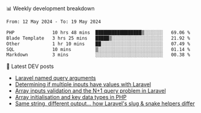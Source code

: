 📊 Weekly development breakdown
<!--START_SECTION:waka-->

```txt
From: 12 May 2024 - To: 19 May 2024

PHP              10 hrs 48 mins  █████████████████▒░░░░░░░   69.06 %
Blade Template   3 hrs 25 mins   █████▒░░░░░░░░░░░░░░░░░░░   21.92 %
Other            1 hr 10 mins    ██░░░░░░░░░░░░░░░░░░░░░░░   07.49 %
SQL              10 mins         ▒░░░░░░░░░░░░░░░░░░░░░░░░   01.14 %
Markdown         3 mins          ░░░░░░░░░░░░░░░░░░░░░░░░░   00.38 %
```

<!--END_SECTION:waka-->

📕 Latest DEV posts
<!-- BLOG-POST-LIST:START -->
- [Laravel named query arguments](https://dev.to/michaelvickersuk/laravel-named-query-arguments-28kd)
- [Determining if multiple inputs have values with Laravel](https://dev.to/michaelvickersuk/determining-if-multiple-inputs-have-values-with-laravel-km6)
- [Array inputs validation and the N+1 query problem in Laravel](https://dev.to/michaelvickersuk/array-inputs-validation-and-the-n1-query-problem-in-laravel-2agb)
- [Array initialisation and key data types in PHP](https://dev.to/michaelvickersuk/array-initialisation-and-key-data-types-in-php-1e5b)
- [Same string, different output... how Laravel&#39;s slug &amp; snake helpers differ](https://dev.to/michaelvickersuk/same-string-different-output-how-laravels-slug-snake-helpers-differ-1ccj)
<!-- BLOG-POST-LIST:END -->
